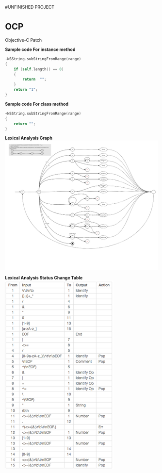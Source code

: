 #UNFINISHED PROJECT

# OCP
Objective-C Patch

**Sample code For instance method**

```Objective-C++
-NSString.subStringFromRange(range)
{
	if (self.length() == 0)
	{
		return  "";
	}
	return "1";
}
```	

**Sample code For class method**

```Objective-C++
+NSString.subStringFromRange(range)
{
	return "";
}
```

**Lexical Analysis Graph**
 ![image](https://github.com/shuice/OCP/raw/master/lexicalAnalysisGraph.png)
 
**Lexical Analysis Status Change Table**
 ![image](https://github.com/shuice/OCP/raw/master/lexical_status_change_table.png)
